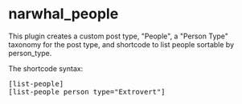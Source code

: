 # narwhal_people

<p>This plugin creates a custom post type, "People", a "Person Type" taxonomy for the post type, and shortcode to list people sortable by person_type.</p>

The shortcode syntax:
<pre>[list-people]
[list-people person_type="Extrovert"]</pre>
